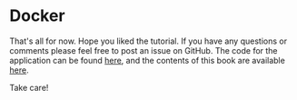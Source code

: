 # Docker

That's all for now. Hope you liked the tutorial.
If you have any questions or comments please feel free to post an issue on GitHub.
The code for the application can be found 
[here](https://github.com/theimowski/SuaveMusicStore/tree/v1.0), and the contents of this book are available [here](https://github.com/theimowski/SuaveMusicStoreTutorial/blob/master/SUMMARY.md).

Take care!
